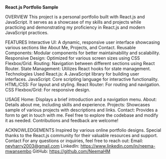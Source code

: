**React.js Portfolio Sample**

OVERVIEW
This project is a personal portfolio built with React.js and JavaScript. It serves as a showcase of my skills and projects while practicing and demonstrating my proficiency in React.js and modern JavaScript practices.

FEATURES
Interactive UI: A dynamic, responsive user interface showcasing various sections like About Me, Projects, and Contact.
Reusable Components: Modular components for better maintainability and scalability.
Responsive Design: Optimized for various screen sizes using CSS Flexbox/Grid.
Routing: Navigation between different sections using React Router.
State Management: Utilizes React hooks for state management.
Technologies Used
React.js: A JavaScript library for building user interfaces.
JavaScript: Core scripting language for interactive functionality.
HTML/CSS: For layout and styling.
React Router: For routing and navigation.
CSS Flexbox/Grid: For responsive design.

USAGE
Home: Displays a brief introduction and a navigation menu.
About: Details about me, including skills and experience.
Projects: Showcases sample of various projects with descriptions and links.
Contact: Provides a form to get in touch with me.
Feel free to explore the codebase and modify it as needed. Contributions and feedback are welcome!

ACKNOWLEDGEMENTS
Inspired by various online portfolio designs.
Special thanks to the React.js community for their valuable resources and support.
Contact
For any questions or inquiries, feel free to reach out:
Email: neyharry2003@gmail.com
LinkedIn: https://www.linkedin.com/in/neema-mwansembo
GitHub: https://github.com/NeemaHM
